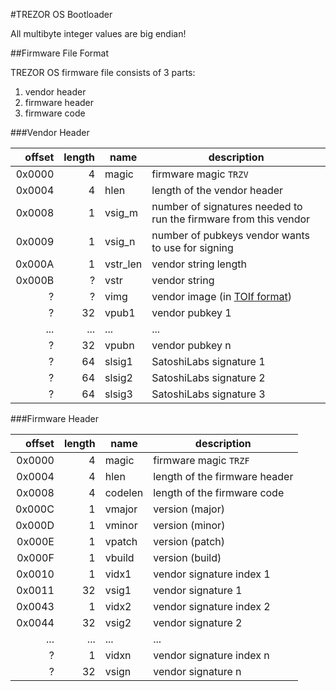 #TREZOR OS Bootloader

All multibyte integer values are big endian!

##Firmware File Format

TREZOR OS firmware file consists of 3 parts:

1. vendor header
2. firmware header
3. firmware code

###Vendor Header

| offset | length | name | description |
|-------:|-------:|------|-------------|
| 0x0000 | 4      | magic | firmware magic `TRZV` |
| 0x0004 | 4      | hlen | length of the vendor header |
| 0x0008 | 1      | vsig_m | number of signatures needed to run the firmware from this vendor |
| 0x0009 | 1      | vsig_n | number of pubkeys vendor wants to use for signing |
| 0x000A | 1      | vstr_len | vendor string length |
| 0x000B | ?      | vstr | vendor string |
| ?      | ?      | vimg | vendor image (in [TOIf format](toif.md)) |
| ?      | 32     | vpub1 | vendor pubkey 1 |
| ...    | ...    | ... | ... |
| ?      | 32     | vpubn | vendor pubkey n |
| ?      | 64     | slsig1 | SatoshiLabs signature 1 |
| ?      | 64     | slsig2 | SatoshiLabs signature 2 |
| ?      | 64     | slsig3 | SatoshiLabs signature 3 |

###Firmware Header

| offset | length | name | description |
|-------:|-------:|------|-------------|
| 0x0000 | 4      | magic | firmware magic `TRZF` |
| 0x0004 | 4      | hlen | length of the firmware header |
| 0x0008 | 4      | codelen | length of the firmware code |
| 0x000C | 1      | vmajor | version (major) |
| 0x000D | 1      | vminor | version (minor) |
| 0x000E | 1      | vpatch | version (patch) |
| 0x000F | 1      | vbuild | version (build) |
| 0x0010 | 1      | vidx1 | vendor signature index 1 |
| 0x0011 | 32     | vsig1 | vendor signature 1 |
| 0x0043 | 1      | vidx2 | vendor signature index 2 |
| 0x0044 | 32     | vsig2 | vendor signature 2 |
| ...    | ...    | ...   | ... |
| ?      | 1      | vidxn | vendor signature index n |
| ?      | 32     | vsign | vendor signature n |
